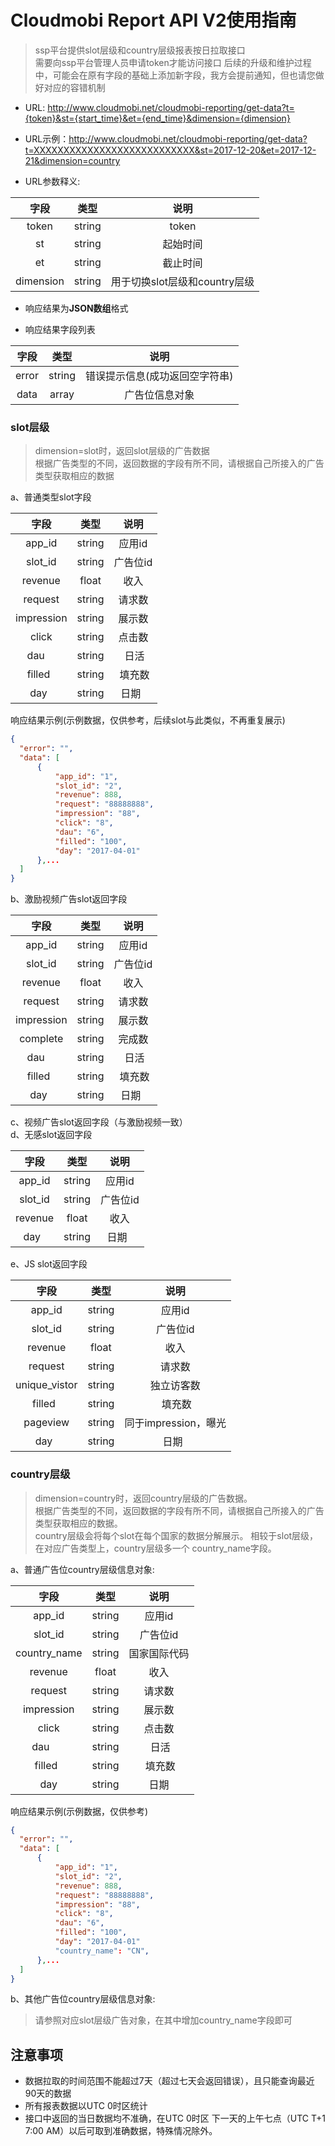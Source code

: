 # Cloudmobi Report API V2使用指南

> ssp平台提供slot层级和country层级报表按日拉取接口  
> 需要向ssp平台管理人员申请token才能访问接口
> 后续的升级和维护过程中，可能会在原有字段的基础上添加新字段，我方会提前通知，但也请您做好对应的容错机制





* URL: http://www.cloudmobi.net/cloudmobi-reporting/get-data?t={token}&st={start_time}&et={end_time}&dimension={dimension}  
* URL示例：http://www.cloudmobi.net/cloudmobi-reporting/get-data?t=XXXXXXXXXXXXXXXXXXXXXXXXXXX&st=2017-12-20&et=2017-12-21&dimension=country  

* URL参数释义:  

|  字段   |   类型   |  说明   |
| :---: | :----: | :---: |
| token | string | token |
|  st   | string | 起始时间  |
|  et   | string | 截止时间  |
|dimension|string|用于切换slot层级和country层级|

* 响应结果为**JSON数组**格式

* 响应结果字段列表 

|  字段   |   类型   |        说明        |
| :---: | :----: | :--------------: |
| error | string | 错误提示信息(成功返回空字符串) |
| data  | array  |     广告位信息对象      |

### slot层级
> dimension=slot时，返回slot层级的广告数据  
> 根据广告类型的不同，返回数据的字段有所不同，请根据自己所接入的广告类型获取相应的数据 

a、普通类型slot字段

|     字段     |   类型   |  说明   |
| :--------: | :----: | :---: |
|   app_id   | string | 应用id  |
|  slot_id   | string | 广告位id |
|  revenue   | float  |  收入   |
|  request   | string |  请求数  |
| impression | string |  展示数  |
|   click    | string |  点击数  |
|    dau     | string |  日活    |
|  filled    | string |  填充数  |
|    day     | string |  日期   |

响应结果示例(示例数据，仅供参考，后续slot与此类似，不再重复展示)  

  ```json 
{
    "error": "",
    "data": [
        {
            "app_id": "1",
            "slot_id": "2",
            "revenue": 888,
            "request": "88888888",
            "impression": "88",
            "click": "8",
            "dau": "6",
            "filled": "100",
            "day": "2017-04-01"
        },...
    ]
}
  ```

b、激励视频广告slot返回字段

|     字段     |   类型   |  说明   |
| :--------: | :----: | :---: |
|   app_id   | string | 应用id  |
|  slot_id   | string | 广告位id |
|  revenue   | float  |  收入   |
|  request   | string |  请求数  |
| impression | string |  展示数  |
|   complete   | string |  完成数  |
|    dau     | string |  日活    |
|  filled    | string |  填充数  |
|    day     | string |  日期   |

c、视频广告slot返回字段（与激励视频一致）  
d、无感slot返回字段

|     字段     |   类型   |  说明   |
| :--------: | :----: | :---: |
|   app_id   | string | 应用id  |
|  slot_id   | string | 广告位id |
|  revenue   | float  |  收入   |
|    day     | string |  日期   |

e、JS slot返回字段

|     字段     |   类型   |  说明   |
| :--------: | :----: | :---: |
|   app_id   | string | 应用id  |
|  slot_id   | string | 广告位id |
|  revenue   | float  |  收入   |
|  request   | string |  请求数  |
|   unique_vistor   | string |  独立访客数  |
|  filled    | string |  填充数  |
|  pageview   | string | 同于impression，曝光  |
|    day     | string |  日期   |

### country层级  
> dimension=country时，返回country层级的广告数据。  
> 根据广告类型的不同，返回数据的字段有所不同，请根据自己所接入的广告类型获取相应的数据。  
> country层级会将每个slot在每个国家的数据分解展示。
> 相较于slot层级，在对应广告类型上，country层级多一个 country_name字段。  

a、普通广告位country层级信息对象:

|      字段      |   类型   |   说明   |
| :----------: | :----: | :----: |
|    app_id    | string |  应用id  |
|   slot_id    | string | 广告位id  |
| country_name | string | 国家国际代码 |
|   revenue    | float  |   收入   |
|   request    | string |  请求数   |
|  impression  | string |  展示数   |
|    click     | string |  点击数   |
|  dau       | string |  日活    |
|  filled    | string |  填充数  |
|     day      | string |   日期   |

响应结果示例(示例数据，仅供参考)

  ```json 
{
    "error": "",
    "data": [
        {
            "app_id": "1",
            "slot_id": "2",
            "revenue": 888,
            "request": "88888888",
            "impression": "88",
            "click": "8",
            "dau": "6",
            "filled": "100",
            "day": "2017-04-01"
            "country_name": "CN",
        },...
    ]
}
  ```  
b、其他广告位country层级信息对象:  
> 请参照对应slot层级广告对象，在其中增加country_name字段即可  



## 注意事项
* 数据拉取的时间范围不能超过7天（超过七天会返回错误），且只能查询最近90天的数据
* 所有报表数据以UTC 0时区统计
* 接口中返回的当日数据均不准确，在UTC 0时区 下一天的上午七点（UTC  T+1 7:00 AM）以后可取到准确数据，特殊情况除外。
